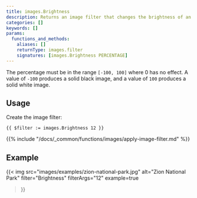```yaml
---
title: images.Brightness
description: Returns an image filter that changes the brightness of an image.
categories: []
keywords: []
params:
  functions_and_methods:
    aliases: []
    returnType: images.filter
    signatures: [images.Brightness PERCENTAGE]
---
```


The percentage must be in the range `[-100, 100]` where 0 has no effect. A value of `-100` produces a solid black image, and a value of `100` produces a solid white image.

## Usage

Create the image filter:

```go-html-template
{{ $filter := images.Brightness 12 }}
```

{{% include "/docs/_common/functions/images/apply-image-filter.md" %}}

## Example

{{< img
  src="images/examples/zion-national-park.jpg"
  alt="Zion National Park"
  filter="Brightness"
  filterArgs="12"
  example=true
>}}

